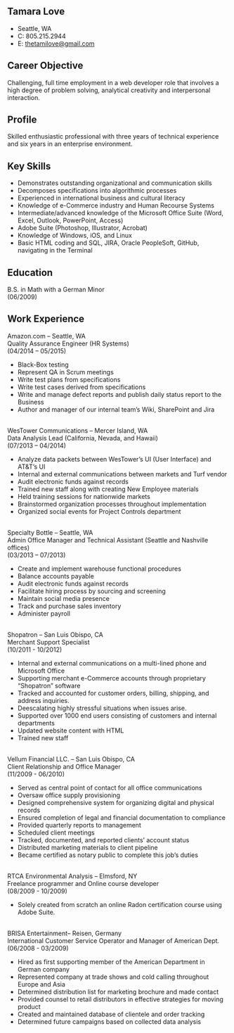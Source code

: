 ## Tamara Love
* Seattle, WA<br>
* C: 805.215.2944<br>
* E: thetamilove@gmail.com

Career Objective
--------------
Challenging, full time employment in a web developer role that involves a high degree of problem solving, analytical creativity and interpersonal interaction.

Profile
-------
Skilled enthusiastic professional with three years of technical experience and six years in an enterprise environment.

Key Skills
----------
* Demonstrates outstanding organizational and communication skills
* Decomposes specifications into algorithmic processes
* Experienced in international business and cultural literacy
* Knowledge of e-Commerce industry and Human Recourse Systems
* Intermediate/advanced knowledge of the Microsoft Office Suite (Word, Excel, Outlook, PowerPoint, Access)
* Adobe Suite (Photoshop, Illustrator, Acrobat)
* Knowledge of Windows, iOS, and Linux
* Basic HTML coding and SQL, JIRA, Oracle PeopleSoft, GitHub, navigating in the Terminal

Education
---------
B.S. in Math with a German Minor<br>
(06/2009)

Work Experience
---------------
Amazon.com – Seattle, WA<br>
Quality Assurance Engineer (HR Systems)<br>
(04/2014 – 05/2015)

* Black-Box testing
* Represent QA in Scrum meetings
* Write test plans from specifications
* Write test cases derived from specifications
* Write and manage defect reports and publish daily status report to the Business
* Author and manager of our internal team’s Wiki, SharePoint and Jira <br><br>

WesTower Communications – Mercer Island, WA<br>
Data Analysis Lead (California, Nevada, and Hawaii)<br>
(07/2013 – 04/2014)

* Analyze data packets between WesTower’s UI (User Interface) and AT&amp;T’s UI
* Internal and external communications between markets and Turf vendor
* Audit electronic funds against records
* Trained new staff along with creating New Employee materials
* Held training sessions for nationwide markets
* Brainstormed organization processes throughout implementation
* Organized social events for Project Controls department<br><br>

Specialty Bottle – Seattle, WA<br>
Admin Office Manager and Technical Assistant (Seattle and Nashville offices)<br>
(03/2013 – 07/2013)

* Create and implement warehouse functional procedures
* Balance accounts payable
* Audit electronic funds against records
* Facilitate hiring process by sourcing and screening
* Maintain social media presence
* Track and purchase sales inventory
* Administer payroll<br><br>

Shopatron – San Luis Obispo, CA<br>
Merchant Support Specialist<br>
(10/2011 - 10/2012)

* Internal and external communications on a multi-lined phone and Microsoft Office
* Supporting merchant e-Commerce accounts through proprietary “Shopatron” software
* Tracked and accounted for customer orders, billing, shipping, and address inquiries.
* Deescalating highly stressful situations when issues arise.
* Supported over 1000 end users consisting of customers and internal departments
* Updated website content with HTML
* Trained new staff<br><br>

Vellum Financial LLC. – San Luis Obispo, CA<br>
Client Relationship and Office Manager<br>
(11/2009 - 06/2010)

* Served as central point of contact for all office communications
* Oversaw office supply provisioning
* Designed comprehensive system for organizing digital and physical records
* Ensured completion of legal and financial documentation to compliance
* Provided quarterly reports to management
* Scheduled client meetings
* Tracked, documented, and reported clients’ account status
* Distributed marketing materials to client pipeline
* Became certified as notary public to complete this job’s duties<br><br>

RTCA Environmental Analysis – Elmsford, NY <br>
Freelance programmer and Online course developer<br>
(08/2009 - 10/2009)

* Solely created from scratch an online Radon certification course using Adobe Suite.<br><br>

BRISA Entertainment– Reisen, Germany <br>
International Customer Service Operator and Manager of American Dept.<br>
(06/2008 - 03/2009)

* Hired as first supporting member of the American Department in German company
* Represented company at trade shows and cold calling throughout Europe and Asia
* Determined distribution list for marketing brochure and made contact
* Provided counsel to retail distributors in effective strategies for moving product
* Created and maintained database of clientele and order tracking
* Determined future campaigns based on collected data analysis<br><br>
